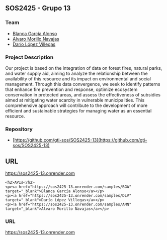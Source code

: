 ## SOS2425 - Grupo 13
### Team
- [Blanca García Alonso](https://github.com/blancagrclns)
- [Alvaro Morillo Navajas](https://github.com/alvmornav)
- [Darío López Villegas](https://github.com/darlopvil)

### Project Description
Our project is based on the integration of data on forest fires, natural parks, 
and water supply aid, aiming to analyze the relationship between the availability of this resource
and its impact on environmental and social management. Through this data convergence, we seek to identify
patterns that enhance fire prevention and response, optimize ecosystem conservation in protected areas,
and assess the effectiveness of subsidies aimed at mitigating water scarcity in vulnerable municipalities.
This comprehensive approach will contribute to the development of more efficient and sustainable strategies for managing water as an essential resource.

### Repository
- [https://github.com/gti-sos/SOS2425-13](https://github.com/gti-sos/SOS2425-13)

<h2>URL</h2>
    <p><a href="https://sos2425-13.onrender.com" target="_blank">https://sos2425-13.onrender.com</a></p>
    
    <h2>APIs</h2>
    <p><a href="https://sos2425-13.onrender.com/samples/BGA" target="_blank">Blanca García Alonso</a></p>
    <p><a href="https://sos2425-13.onrender.com/samples/DLV" target="_blank">Darío López Villegas</a></p>
    <p><a href="https://sos2425-13.onrender.com/samples/AMN" target="_blank">Alvaro Morillo Navajas</a></p>


### URL
https://sos2425-13.onrender.com

